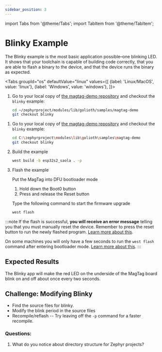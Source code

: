 ```yaml
---
sidebar_position: 3
---
```


import Tabs from '@theme/Tabs';
import TabItem from '@theme/TabItem';

# Blinky Example

The Blinky example is the most basic application possible&ndash;one blinking LED. It shows that your toolchain is capable of building code correctly, that you are able to flash a binary to the device, and that the device runs the binary as expected.

<Tabs
groupId="os"
defaultValue="linux"
values={[
{label: 'Linux/MacOS', value: 'linux'},
{label: 'Windows', value: 'windows'},
]}>

<TabItem value="linux">

1. Go to your local copy of [the magtag-demo repository](https://github.com/golioth/magtag-demo) and checkout the `blinky` example:

    ```bash
    cd ~/zephyrproject/modules/lib/golioth/samples/magtag-demo
    git checkout blinky
    ```

</TabItem>
<TabItem value="windows">

1. Go to your local copy of [the magtag-demo repository](https://github.com/golioth/magtag-demo) and checkout the `blinky` example:

    ```bash
    cd C:\zephyrproject\modules\lib\golioth\samples\magtag-demo
    git checkout blinky
    ```

</TabItem>
</Tabs>

2. Build the example

    ```bash
    west build -b esp32s2_saola . -p
    ```

3. Flash the example

    Put the MagTag into DFU bootloader mode

    1. Hold down the Boot0 button
    2. Press and release the Reset button

    Type the following command to start the firmware upgrade

    ```bash
    west flash
    ```

:::note
If the flash is successful, **you will receive an error message** telling you that you must manually reset the device. Remember to press the reset button to run the newly flashed program. [Learn more about this](../zephyr-tips#you-must-press-the-reset-button-after-flashing-firmware).

On some machines you will only have a few seconds to run the `west flash` command after entering bootloader mode. [Learn more about this](../zephyr-tips.md#errors-with-west-build-zephyr-tree-and-esp32-environmental-variables).
:::

## Expected Results

The Blinky app will make the red LED on the underside of the MagTag board blink on and off about once every two seconds.

## Challenge: Modifying Blinky

* Find the source files for blinky. 
* Modify the blink period in the source files 
* Recompile/reflash -- Try leaving off the `-p` command for a faster recompile.

### Questions:
1. What do you notice about directory structure for Zephyr projects?